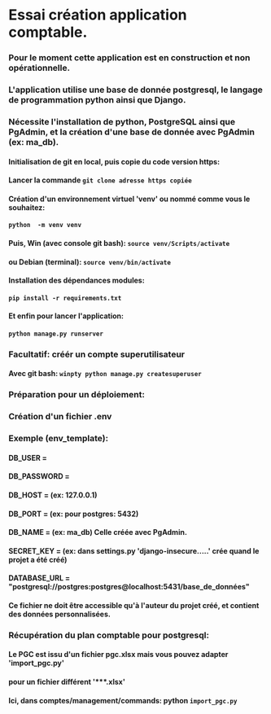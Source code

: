 # Essai création application comptable.
### Pour le moment cette application est en construction et non opérationnelle.

### L'application utilise une base de donnée postgresql, le langage de programmation python ainsi que Django.
### Nécessite l'installation de python, PostgreSQL ainsi que PgAdmin, et la création d'une base de donnée avec PgAdmin (ex: ma_db).

#### Initialisation de git en local, puis copie du code version https:
#### Lancer la commande ``git clone adresse https copiée``
#### Création d'un environnement virtuel 'venv' ou nommé comme vous le souhaitez:
#### ``python  -m venv venv``
#### Puis, Win (avec console git bash): ``source venv/Scripts/activate``
####       ou Debian (terminal):   ``source venv/bin/activate``
#### Installation des dépendances modules:
#### ``pip install -r requirements.txt``
#### Et enfin pour lancer l'application:
#### ``python manage.py runserver``

### Facultatif: créér un compte superutilisateur
#### Avec git bash: ``winpty python manage.py createsuperuser``

### Préparation pour un déploiement:
### Création d'un fichier .env
### Exemple (env_template):
#### DB_USER = 
#### DB_PASSWORD = 
#### DB_HOST = (ex: 127.0.0.1)
#### DB_PORT =  (ex: pour postgres: 5432)
#### DB_NAME = (ex: ma_db) Celle créée avec PgAdmin.
#### SECRET_KEY = (ex: dans settings.py 'django-insecure.....' crée quand le projet a été créé)
#### DATABASE_URL = "postgresql://postgres:postgres@localhost:5431/base_de_données"
#### Ce fichier ne doit être accessible qu'à l'auteur du projet créé, et contient des données personnalisées.

### Récupération du plan comptable pour postgresql:
#### Le PGC est issu d'un fichier pgc.xlsx mais vous pouvez adapter 'import_pgc.py'
#### pour un fichier différent '***.xlsx'
#### Ici, dans comptes/management/commands: python ``import_pgc.py``


            
